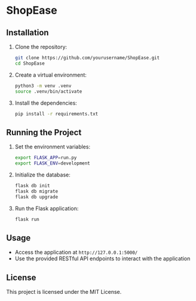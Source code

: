 # ShopEase

## Installation

1. Clone the repository:
    ```sh
    git clone https://github.com/yourusername/ShopEase.git
    cd ShopEase
    ```

2. Create a virtual environment:
    ```sh
    python3 -m venv .venv
    source .venv/bin/activate
    ```

3. Install the dependencies:
    ```sh
    pip install -r requirements.txt
    ```

## Running the Project

1. Set the environment variables:
    ```sh
    export FLASK_APP=run.py
    export FLASK_ENV=development
    ```

2. Initialize the database:
    ```sh
    flask db init
    flask db migrate
    flask db upgrade
    ```

3. Run the Flask application:
    ```sh
    flask run
    ```

## Usage

- Access the application at `http://127.0.0.1:5000/`
- Use the provided RESTful API endpoints to interact with the application

## License

This project is licensed under the MIT License.
